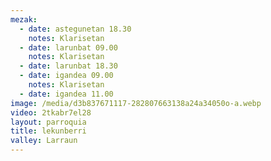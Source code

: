 ```yaml
---
mezak:
  - date: astegunetan 18.30
    notes: Klarisetan
  - date: larunbat 09.00
    notes: Klarisetan
  - date: larunbat 18.30
  - date: igandea 09.00
    notes: Klarisetan
  - date: igandea 11.00
image: /media/d3b837671117-282807663138a24a34050o-a.webp
video: 2tkabr7el28
layout: parroquia
title: lekunberri
valley: Larraun
---
```

